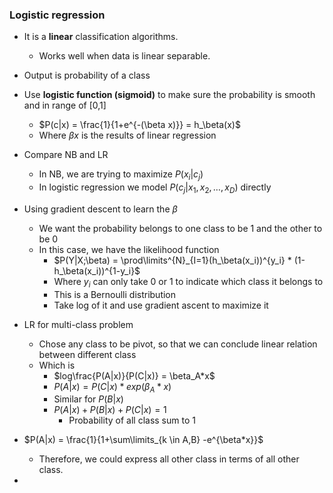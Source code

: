### Logistic regression

- It is a **linear** classification algorithms.

  - Works well when data is linear separable.

- Output is probability of a class

- Use **logistic function (sigmoid)** to make sure the probability is smooth and in range of [0,1]

  - $P(c|x) = \frac{1}{1+e^{-(\beta x)}} = h_\beta(x)$ 
  - Where $\beta x$ is the results of linear regression

- Compare NB and LR

  - In NB, we are trying to maximize $P(x_i|c_j)$
  - In logistic regression we model $P(c_j|x_1,x_2,…,x_D)$ directly

- Using gradient descent to learn the $\beta$ 

  - We want the probability belongs to one class to be 1 and the other to be 0
  - In this case, we have the likelihood function
    - $P(Y|X;\beta) = \prod\limits^{N}_{I=1}(h_\beta(x_i))^{y_i} * (1-h_\beta(x_i))^{1-y_i}$
    - Where $y_i$ can only take 0 or 1 to indicate which class it belongs to
    - This is a Bernoulli distribution
    - Take log of it and use gradient ascent to maximize it

- LR for multi-class problem

  - Chose any class to be pivot, so that we can conclude linear relation between different class
  - Which is
    - $log\frac{P(A|x)}{P(C|x)} = \beta_A*x$
    - $P(A|x) = P(C|x) * exp(\beta_A *x)$
    - Similar for $P(B|x)$
    - $P(A|x) + P(B|x) + P(C|x) = 1$
      - Probability of all class sum to 1
- $P(A|x) = \frac{1}{1+\sum\limits_{k \in A,B} -e^{\beta*x}}$
    
  - Therefore, we could express all other class in terms of all other class.

- 

